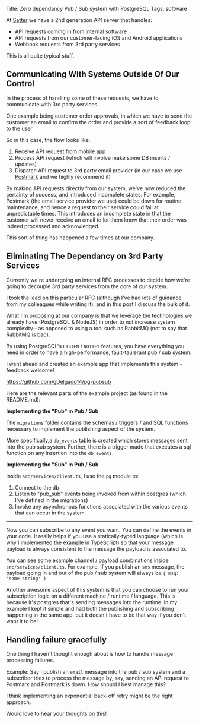 Title: Zero dependancy Pub / Sub system with PostgreSQL
Tags: software


At [Setter](https://setter.com/) we have a 2nd generation API server that handles:

- API requests coming in from internal software
- API requests from our customer-facing iOS and Android applications
- Webhook requests from 3rd party services

This is all quite typical stuff. 

## Communicating With Systems Outside Of Our Control

In the process of handling some of these requests, we have to communicate with 3rd party services. 

One example being customer order approvals, in which we have to send the customer an email to confirm the order and provide a sort of feedback loop to the user.

So in this case, the flow looks like: 

1. Receive API request from mobile app
2. Process API request (which will involve make some DB inserts / updates)
3. Dispatch API request to 3rd party email provider (in our case we use [Postmark](http://postmarkapp.com/) and we highly recommend it)

By making API requests directly from our system, we've now reduced the certainty of success, and introduced incomplete states. For example, Postmark (the email service provider we use) could be down for routine maintenance, and hence a request to their service could fail at unpredictable times. This introduces an incomplete state in that the customer will never receive an email to let them know that their order was indeed processed and acknowledged.

This sort of thing has happened a few times at our company.

## Eliminating The Dependancy on 3rd Party Services

Currently we're undergoing an internal RFC processes to decide how we're going to decouple 3rd party services from the core of our system. 

I took the lead on this particular RFC (although I've had lots of guidance from my colleagues while writing it), and in this post I discuss the bulk of it.

What I'm proposing at our company is that we leverage the technologies we already have (PostgreSQL & NodeJS) in order to not increase system complexity - as opposed to using a tool such as RabbitMQ (not to say that RabbitMQ is bad).

By using PostgreSQL's `LISTEN` / `NOTIFY` features, you have everything you need in order to have a high-performance, fault-taulerant pub / sub system. 

I went ahead and created an example app that implements this system - feedback welcome!

https://github.com/gDelgado14/pg-pubsub

Here are the relevant parts of the example project (as found in the README.md):

**Implementing the "Pub" in Pub / Sub**

The `migrations` folder contains the schemas / triggers / and SQL functions necessary to implement the publishing aspect of the system.

More specifically,a `db_events` table is created which stores messages sent into the pub sub system. Further, there is a trigger made that executes a sql function on any insertion into the `db_events`.


**Implementing the "Sub" in Pub / Sub**

Inside `src/services/client.ts`, I use the `pg` module to:

1. Connect to the db
2. Listen to "pub_sub" events being invoked from within postgres (which I've defined in the migrations)
3. Invoke any asynchronous functions associated with the various events that can occur in the system.

--- 

Now you can subscribe to any event you want. You can define the events in your code. It really helps if you use a statically-typed language (which is why I implemented the example in TypeScript) so that your message payload is always consistent to the message the payload is associated to. 

You can see some example channel / payload combinations inside `src/services/client.ts`. For example, if you publish an `sms` message, the payload going in and out of the pub / sub system will always be `{ msg: 'some string' }` 


Another awesome aspect of this system is that you can choose to run your subscription logic on a different machine / runtime / language. This is because it's postgres that's sending messages into the runtime. In my example I kept it simple and had both the publishing and subscribing happening in the same app, but it doesn't have to be that way if you don't want it to be! 


## Handling failure gracefully 

One thing I haven't thought enough about is how to handle message processing failures. 

Example: Say I publish an `email` message into the pub / sub system and a subscriber tries to process the message by, say, sending an API request to Postmark and Postmark is down. How should I best manage this? 

I think implementing an exponential back-off retry might be the right approach.

Would love to hear your thoughts on this! 

